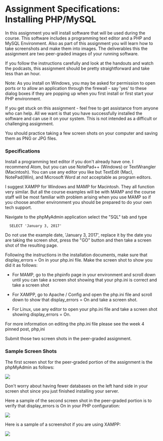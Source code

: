 # Assignment Specifications: Installing PHP/MySQL

In this assignment you will install software that will be used during the course. This software includes a programming text editor and a PHP and MySQL Environment. Also as part of this assignment you will learn how to take screenshots and make them into images. The deliverables this the assignment are two peer-graded images of your running software.

If you follow the instructions carefully and look at the handouts and watch the podcasts, this assignment should be pretty straightforward and take less than an hour.

Note: As you install on Windows, you may be asked for permission to open ports or to allow an application through the firewall - say 'yes' to these dialog boxes if they are popping up when you first install or first start your PHP environment.

If you get stuck on this assignment - feel free to get assistance from anyone who can help. All we want is that you have successfully installed the software and can use it on your system. This is not intended as a difficult or challenging assignment.

You should practice taking a few screen shots on your computer and saving them as PNG or JPG files.

### Specifications
Install a programming text editor if you don't already have one. I recommend Atom, but you can use NotePad++ (Windows) or TextWrangler (Macintosh). You can use any editor you like but TextEdit (Mac), NotePad(Win), and Microsoft Word at *not* acceptable as program editors.

I suggest XAMPP for Windows and MAMP for Macintosh. They all function very similar. But all the course examples will be with MAMP and the course staff will be most familiar with problem arising when you use MAMP so if you choose another environment you should be prepared to do your own tech support.

Navigate to the phpMyAdmin application select the "SQL" tab and type

      SELECT 'January 3, 2017'

Do not use the example date, 'January 3, 2017', replace it by the date you are taking the screen shot, press the "GO" button and then take a screen shot        of the resulting page.

Following the instructions in the installation documents, make sure that display_errors = On in your php.ini file. Make the screen shot to show you did it as follows:

 - For MAMP, go to the phpinfo page in your environment and scroll down until you can take a screen shot showing that your php.ini is correct and take a screen shot

 - For XAMPP, go to Apache / Config and open the php.ini file and scroll down to show that display_errors = On and take a screen shot.

 - For Linux, use any editor to open your php.ini file and take a screen shot showing display_errors = On.

For more information on editing the php.ini file please see the week 4 pinned post, php,ini

Submit those two screen shots in the peer-graded assignment.

### Sample Screen Shots
The first screen shot for the peer-graded portion of the assignment is the phpMyAdmin as follows:

![](https://d3c33hcgiwev3.cloudfront.net/imageAssetProxy.v1/6umTiOB9EeiTKQ5ajE7PqA_e51be609e856a7380862245df675c4c2_02_Select-Date.png?expiry=1643155200000&hmac=U2eiD-Br7Gl3e0J20wHntkC598kiQyyQ0eN_Pb-il7g)

Don't worry about having fewer databases on the left hand side in your screen shot since you just finished installing your server.

Here a sample of the second screen shot in the peer-graded portion is to verify that display_errors is On in your PHP configuration:

![](https://d3c33hcgiwev3.cloudfront.net/imageAssetProxy.v1/At908uB-EeiAgQrXx6bp4g_9b7712d5d9820ce36237eb679551cfd3_03-Errors-On.png?expiry=1643155200000&hmac=ClLo3_Io6a__AReCaDStQjRKUF4VXfCGFZtpGj2F3kQ)

Here is a sample of a screenshot if you are using XAMPP:

![](https://d3c33hcgiwev3.cloudfront.net/imageAssetProxy.v1/HKOGR-B-EeilxxL_ZeRz_A_6de1549cd703b149c9ebc6c8ef78bdba_04-XAMPP-On.png?expiry=1643155200000&hmac=2Cfk5FsepSw3FOqGUeFDVJc_X2cn5KMHQ52gVyb-mrI)

